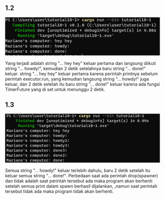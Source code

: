 ## 1.2

![ss1](images/ss1.png)

Yang terjadi adalah string "... hey hey" keluar pertama dan langsung diikuti string "... howdy!", kemudian 2 detik setelahnya baru string "... done!" keluar. string "... hey hey" keluar pertama karena perintah printnya sebelum perintah executor.run, yang kemudian langsung string "... howdy!" juga keluar, dan 2 detik setelah itu baru string "... done!" keluar karena ada fungsi TimerFuture yang di set untuk menunggu 2 detik.


## 1.3

![ss2](images/ss2.png)

Semua string "... howdy!" keluar terlebih dahulu, baru 2 detik setelah itu keluar semua string "... done!". Perbedaan saat ada perintah drop(spawner) dan tidak adalah saat perintah tersebut ada maka program akan berhenti setelah semua print dalam spawn berhasil dijalankan, ,namun saat perintah tersebut tidak ada maka program tidak akan berhenti.